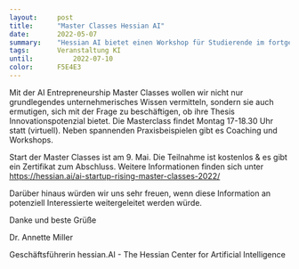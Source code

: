 ```yaml
---
layout:     post
title:      "Master Classes Hessian AI"
date:       2022-05-07
summary:    "Hessian AI bietet einen Workshop für Studierende im fortgeschrittenen Studium an"
tags:       Veranstaltung KI 
until:		    2022-07-10
color:      F5E4E3
---
```


Mit der AI Entrepreneurship Master Classes wollen wir nicht nur grundlegendes unternehmerisches Wissen vermitteln, sondern sie auch ermutigen, sich mit der Frage zu beschäftigen, ob ihre Thesis Innovationspotenzial bietet. Die Masterclass findet Montag 17-18.30 Uhr statt (virtuell). Neben spannenden Praxisbeispielen gibt es Coaching und Workshops.

Start der Master Classes ist am 9. Mai. Die Teilnahme ist kostenlos & es gibt ein Zertifikat zum Abschluss. Weitere Informationen finden sich unter  https://hessian.ai/ai-startup-rising-master-classes-2022/

Darüber hinaus würden wir uns sehr freuen, wenn diese Information an potenziell Interessierte weitergeleitet werden würde.

Danke und beste Grüße
 
Dr. Annette Miller

Geschäftsführerin
hessian.AI - The Hessian Center for Artificial Intelligence
